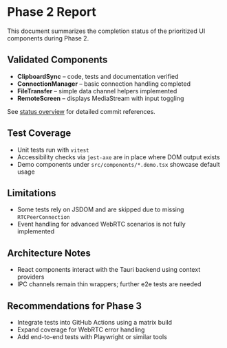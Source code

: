 # Phase 2 Report

This document summarizes the completion status of the prioritized UI components during Phase 2.

## Validated Components

- **ClipboardSync** – code, tests and documentation verified
- **ConnectionManager** – basic connection handling completed
- **FileTransfer** – simple data channel helpers implemented
- **RemoteScreen** – displays MediaStream with input toggling

See [status overview](../components/status.md) for detailed commit references.

## Test Coverage

- Unit tests run with `vitest`
- Accessibility checks via `jest-axe` are in place where DOM output exists
- Demo components under `src/components/*.demo.tsx` showcase default usage

## Limitations

- Some tests rely on JSDOM and are skipped due to missing `RTCPeerConnection`
- Event handling for advanced WebRTC scenarios is not fully implemented

## Architecture Notes

- React components interact with the Tauri backend using context providers
- IPC channels remain thin wrappers; further e2e tests are needed

## Recommendations for Phase 3

- Integrate tests into GitHub Actions using a matrix build
- Expand coverage for WebRTC error handling
- Add end-to-end tests with Playwright or similar tools

